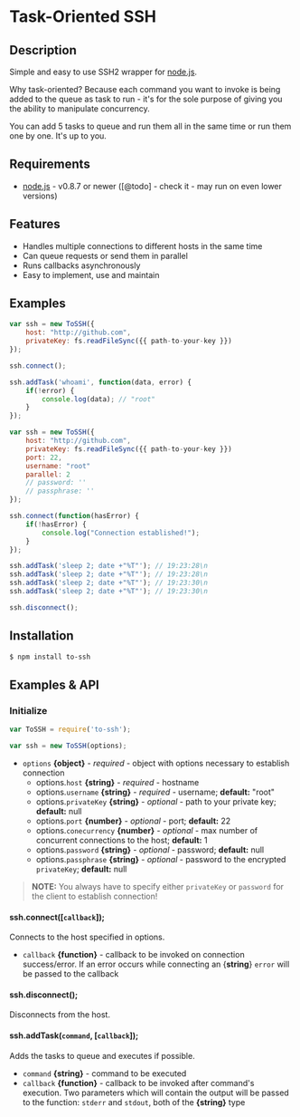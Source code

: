 # Task-Oriented SSH

## Description

Simple and easy to use SSH2 wrapper for [node.js](http://nodejs.org/).

Why task-oriented? Because each command you want to invoke is being added to the queue as task to run - it's for the sole purpose of giving you the ability to manipulate concurrency.

You can add 5 tasks to queue and run them all in the same time or run them one by one. It's up to you.

## Requirements

* [node.js](http://nodejs.org/) - v0.8.7 or newer ([@todo] - check it - may run on even lower versions)

## Features

* Handles multiple connections to different hosts in the same time
* Can queue requests or send them in parallel
* Runs callbacks asynchronously
* Easy to implement, use and maintain

## Examples

```javascript
var ssh = new ToSSH({
    host: "http://github.com",
    privateKey: fs.readFileSync({{ path-to-your-key }})
});

ssh.connect();

ssh.addTask('whoami', function(data, error) {
    if(!error) {
        console.log(data); // "root"
    }
});
```

```javascript
var ssh = new ToSSH({
    host: "http://github.com",
    privateKey: fs.readFileSync({{ path-to-your-key }})
    port: 22,
    username: "root"
    parallel: 2
    // password: ''
    // passphrase: ''
});

ssh.connect(function(hasError) {
    if(!hasError) {
        console.log("Connection established!");
    }
});

ssh.addTask('sleep 2; date +"%T"'); // 19:23:28\n
ssh.addTask('sleep 2; date +"%T"'); // 19:23:28\n
ssh.addTask('sleep 2; date +"%T"'); // 19:23:30\n
ssh.addTask('sleep 2; date +"%T"'); // 19:23:30\n

ssh.disconnect();
```

## Installation

```bash
$ npm install to-ssh
```

## Examples & API

### Initialize

```javascript
var ToSSH = require('to-ssh');
```
```javascript
var ssh = new ToSSH(options);
```

- `options` **{object}** - _required_ - object with options necessary to establish connection
    - options.`host` **{string}** - _required_ - hostname
    - options.`username` **{string}** - _required_ - username; **default:** "root"
    - options.`privateKey` **{string}** - _optional_ - path to your private key; **default:** null
    - options.`port` **{number}** - _optional_ - port; **default:** 22
    - options.`conecurrency` **{number}** - _optional_ - max number of concurrent connections to the host; **default:** 1
    - options.`password` **{string}** - _optional_ - password; **default:** null
    - options.`passphrase` **{string}** - _optional_ - password to the encrypted `privateKey`; **default:** null

> **NOTE:** You always have to specify either `privateKey` or `password` for the client to establish connection!

#### ssh.connect([`callback`]);
Connects to the host specified in options.
- `callback` **{function}** - callback to be invoked on connection success/error. If an error occurs while connecting an {**string**} `error` will be passed to the callback

#### ssh.disconnect();
Disconnects from the host.

#### ssh.addTask(`command`, [`callback`]);
Adds the tasks to queue and executes if possible.
- `command` **{string}** - command to be executed
- `callback` **{function}** - callback to be invoked after command's execution. Two parameters which will contain the output will be passed to the function: `stderr` and `stdout`, both of the **{string}** type
